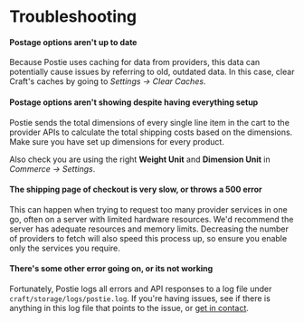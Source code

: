 # Troubleshooting

#### Postage options aren't up to date

Because Postie uses caching for data from providers, this data can potentially cause issues by referring to old, outdated data. In this case, clear Craft's caches by going to _Settings → Clear Caches_.

#### Postage options aren't showing despite having everything setup

Postie sends the total dimensions of every single line item in the cart to the provider APIs to calculate the total shipping costs based on the dimensions. Make sure you have set up dimensions for every product.

Also check you are using the right **Weight Unit** and **Dimension Unit** in _Commerce → Settings_.

#### The shipping page of checkout is very slow, or throws a 500 error

This can happen when trying to request too many provider services in one go, often on a server with limited hardware resources. We'd recommend the server has adequate resources and memory limits. Decreasing the number of providers to fetch will also speed this process up, so ensure you enable only the services you require.

#### There's some other error going on, or its not working

Fortunately, Postie logs all errors and API responses to a log file under `craft/storage/logs/postie.log`. If you're having issues, see if there is anything in this log file that points to the issue, or [get in contact](/contact).